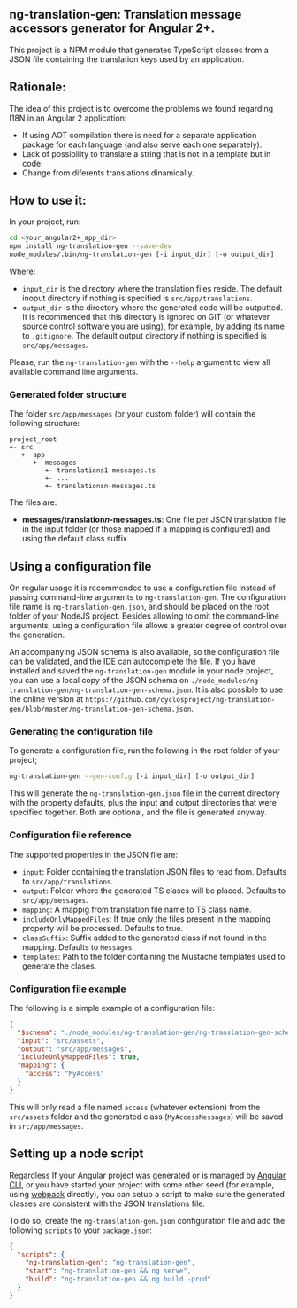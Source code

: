 ng-translation-gen: Translation message accessors generator for Angular 2+.
---

This project is a NPM module that generates TypeScript classes from a JSON file
containing the translation keys used by an application.

## Rationale:
The idea of this project is to overcome the problems we found regarding I18N in 
an Angular 2 application:
- If using AOT compilation there is need for a separate application package for 
  each language (and also serve each one separately).
- Lack of possibility to translate a string that is not in a template but in code.
- Change from diferents translations dinamically.

## How to use it:
In your project, run:
```bash
cd <your_angular2+_app_dir>
npm install ng-translation-gen --save-dev
node_modules/.bin/ng-translation-gen [-i input_dir] [-o output_dir]
```
Where:

- `input_dir` is the directory where the translation files reside.
  The default inoput directory if nothing is specified is `src/app/translations`.
- `output_dir` is the directory where the generated code will be outputted. It
  is recommended that this directory is ignored on GIT (or whatever source
  control software you are using), for example, by adding its name to
  `.gitignore`. The default output directory if nothing is specified is
  `src/app/messages`.

Please, run the `ng-translation-gen` with the `--help` argument to view all
available command line arguments.

### Generated folder structure
The folder `src/app/messages` (or your custom folder) will contain the following
structure:

```
project_root
+- src
   +- app
      +- messages
         +- translations1-messages.ts
         +- ...
         +- translationsn-messages.ts
```

The files are:

- **messages/translation*n*-messages.ts**: One file per JSON translation file 
  in the input folder (or those mapped if a mapping is configured) and using the 
  default class suffix.

## Using a configuration file
On regular usage it is recommended to use a configuration file instead of
passing command-line arguments to `ng-translation-gen`. The configuration file 
name is `ng-translation-gen.json`, and should be placed on the root folder of your
NodeJS project. Besides allowing to omit the command-line arguments, using a
configuration file allows a greater degree of control over the generation.

An accompanying JSON schema is also available, so the configuration file can be
validated, and the IDE can autocomplete the file. If you have installed and
saved the `ng-translation-gen` module in your node project, you can use a local copy
of the JSON schema on `./node_modules/ng-translation-gen/ng-translation-gen-schema.json`.
It is also possible to use the online version at 
`https://github.com/cyclosproject/ng-translation-gen/blob/master/ng-translation-gen-schema.json`.

### Generating the configuration file
To generate a configuration file, run the following in the root folder of
your project;

```bash
ng-translation-gen --gen-config [-i input_dir] [-o output_dir]
```

This will generate the `ng-translation-gen.json` file in the current directory
with the property defaults, plus the input and output directories that were specified together. Both are optional, and the file is generated anyway.

### Configuration file reference
The supported properties in the JSON file are:

- `input`: Folder containing the translation JSON files to read from.
  Defaults to `src/app/translations`.
- `output`: Folder where the generated TS clases will be placed. 
  Defaults to `src/app/messages`.
- `mapping`: A mappig from translation file name to TS class name.
- `includeOnlyMappedFiles`: If true only the files present in the mapping 
  property will be processed. Defaults to true.
- `classSuffix`: Suffix added to the generated class if not found in the mapping.
  Defaults to `Messages`.
- `templates`: Path to the folder containing the Mustache templates used to 
  generate the clases.

### Configuration file example
The following is a simple example of a configuration file:
```json
{
  "$schema": "./node_modules/ng-translation-gen/ng-translation-gen-schema.json",
  "input": "src/assets",
  "output": "src/app/messages",
  "includeOnlyMappedFiles": true,
  "mapping": {
    "access": "MyAccess"
  }
}
```

This will only read a file named `access` (whatever extension) from the 
`src/assets` folder and the generated class (`MyAccessMessages`) will be saved 
in `src/app/messages`.

## Setting up a node script
Regardless If your Angular project was generated or is managed by
[Angular CLI](https://cli.angular.io/), or you have started your project with
some other seed (for example, using [webpack](https://webpack.js.org/)
directly), you can setup a script to make sure the generated classes are
consistent with the JSON translations file.

To do so, create the `ng-translation-gen.json` configuration file and add the
following `scripts` to your `package.json`:
```json
{
  "scripts": {
    "ng-translation-gen": "ng-translation-gen",
    "start": "ng-translation-gen && ng serve",
    "build": "ng-translation-gen && ng build -prod"
  }
}
```